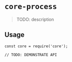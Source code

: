 # `core-process`

> TODO: description

## Usage

```
const core = require('core');

// TODO: DEMONSTRATE API
```

